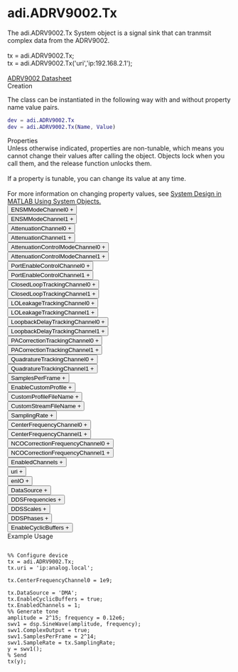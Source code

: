 

<!-- <div class="sysobj_h1">adi.ADRV9002.Tx</div> -->
# adi.ADRV9002.Tx

<!-- <div class="sysobj_top_desc">
Receive data from Analog Devices AD9361 transceiver
</div> -->

<!-- <div class="sysobj_desc_title">Description</div> -->

<div class="sysobj_desc_txt">
<span>
    The adi.ADRV9002.Tx System object is a signal sink that can tranmsit<br>    complex data from the ADRV9002.<br> <br>    tx = adi.ADRV9002.Tx;<br>    tx = adi.ADRV9002.Tx('uri','ip:192.168.2.1');<br> <br>    <a href="http://www.analog.com/media/en/technical-documentation/data-sheets/ADRV9002.pdf">ADRV9002 Datasheet</a><br>
</span>

</div>

<div class="sysobj_desc_title">Creation</div>

The class can be instantiated in the following way with and without property name value pairs.

```matlab
dev = adi.ADRV9002.Tx
dev = adi.ADRV9002.Tx(Name, Value)
```

<div class="sysobj_desc_title">Properties</div>

<div class="sysobj_desc_txt">
<span>
Unless otherwise indicated, properties are non-tunable, which means you cannot change their values after calling the object. Objects lock when you call them, and the release function unlocks them.
<br><br>
If a property is tunable, you can change its value at any time.
<br><br>
For more information on changing property values, see <a href="https://www.mathworks.com/help/matlab/matlab_prog/system-design-in-matlab-using-system-objects.html">System Design in MATLAB Using System Objects.</a>
</span>
</div>
<div class="property">
  <button type="button" onclick="collapse('ENSMModeChannel0')" class="collapsible-property collapsible-property-ENSMModeChannel0">ENSMModeChannel0 <span style="text-align:right" class="plus-ENSMModeChannel0">+</span></button>
  <div class="content content-ENSMModeChannel0" style="display: none;">
    <p style="padding: 0px;">specified as one of the following: 'calibrated' 'primed' 'rf_enabled'</p>
  </div>
  </div>
<div class="property">
  <button type="button" onclick="collapse('ENSMModeChannel1')" class="collapsible-property collapsible-property-ENSMModeChannel1">ENSMModeChannel1 <span style="text-align:right" class="plus-ENSMModeChannel1">+</span></button>
  <div class="content content-ENSMModeChannel1" style="display: none;">
    <p style="padding: 0px;">specified as one of the following: 'calibrated' 'primed' 'rf_enabled'</p>
  </div>
  </div>
<div class="property">
  <button type="button" onclick="collapse('AttenuationChannel0')" class="collapsible-property collapsible-property-AttenuationChannel0">AttenuationChannel0 <span style="text-align:right" class="plus-AttenuationChannel0">+</span></button>
  <div class="content content-AttenuationChannel0" style="display: none;">
    <p style="padding: 0px;">Attentuation specified as a scalar from -89.75 to 0 dB with a resolution of 0.25 dB.</p>
  </div>
  </div>
<div class="property">
  <button type="button" onclick="collapse('AttenuationChannel1')" class="collapsible-property collapsible-property-AttenuationChannel1">AttenuationChannel1 <span style="text-align:right" class="plus-AttenuationChannel1">+</span></button>
  <div class="content content-AttenuationChannel1" style="display: none;">
    <p style="padding: 0px;">Attentuation specified as a scalar from -89.75 to 0 dB with a resolution of 0.25 dB.</p>
  </div>
  </div>
<div class="property">
  <button type="button" onclick="collapse('AttenuationControlModeChannel0')" class="collapsible-property collapsible-property-AttenuationControlModeChannel0">AttenuationControlModeChannel0 <span style="text-align:right" class="plus-AttenuationControlModeChannel0">+</span></button>
  <div class="content content-AttenuationControlModeChannel0" style="display: none;">
    <p style="padding: 0px;">Control attenuation through: - bypass - spi - pin</p>
  </div>
  </div>
<div class="property">
  <button type="button" onclick="collapse('AttenuationControlModeChannel1')" class="collapsible-property collapsible-property-AttenuationControlModeChannel1">AttenuationControlModeChannel1 <span style="text-align:right" class="plus-AttenuationControlModeChannel1">+</span></button>
  <div class="content content-AttenuationControlModeChannel1" style="display: none;">
    <p style="padding: 0px;">Control attenuation through: - bypass - spi - pin</p>
  </div>
  </div>
<div class="property">
  <button type="button" onclick="collapse('PortEnableControlChannel0')" class="collapsible-property collapsible-property-PortEnableControlChannel0">PortEnableControlChannel0 <span style="text-align:right" class="plus-PortEnableControlChannel0">+</span></button>
  <div class="content content-PortEnableControlChannel0" style="display: none;">
    <p style="padding: 0px;">specified as one of the following: 'spi' 'pin'</p>
  </div>
  </div>
<div class="property">
  <button type="button" onclick="collapse('PortEnableControlChannel1')" class="collapsible-property collapsible-property-PortEnableControlChannel1">PortEnableControlChannel1 <span style="text-align:right" class="plus-PortEnableControlChannel1">+</span></button>
  <div class="content content-PortEnableControlChannel1" style="display: none;">
    <p style="padding: 0px;">specified as one of the following: 'spi' 'pin'</p>
  </div>
  </div>
<div class="property">
  <button type="button" onclick="collapse('ClosedLoopTrackingChannel0')" class="collapsible-property collapsible-property-ClosedLoopTrackingChannel0">ClosedLoopTrackingChannel0 <span style="text-align:right" class="plus-ClosedLoopTrackingChannel0">+</span></button>
  <div class="content content-ClosedLoopTrackingChannel0" style="display: none;">
    <p style="padding: 0px;"></p>
  </div>
  </div>
<div class="property">
  <button type="button" onclick="collapse('ClosedLoopTrackingChannel1')" class="collapsible-property collapsible-property-ClosedLoopTrackingChannel1">ClosedLoopTrackingChannel1 <span style="text-align:right" class="plus-ClosedLoopTrackingChannel1">+</span></button>
  <div class="content content-ClosedLoopTrackingChannel1" style="display: none;">
    <p style="padding: 0px;"></p>
  </div>
  </div>
<div class="property">
  <button type="button" onclick="collapse('LOLeakageTrackingChannel0')" class="collapsible-property collapsible-property-LOLeakageTrackingChannel0">LOLeakageTrackingChannel0 <span style="text-align:right" class="plus-LOLeakageTrackingChannel0">+</span></button>
  <div class="content content-LOLeakageTrackingChannel0" style="display: none;">
    <p style="padding: 0px;"></p>
  </div>
  </div>
<div class="property">
  <button type="button" onclick="collapse('LOLeakageTrackingChannel1')" class="collapsible-property collapsible-property-LOLeakageTrackingChannel1">LOLeakageTrackingChannel1 <span style="text-align:right" class="plus-LOLeakageTrackingChannel1">+</span></button>
  <div class="content content-LOLeakageTrackingChannel1" style="display: none;">
    <p style="padding: 0px;"></p>
  </div>
  </div>
<div class="property">
  <button type="button" onclick="collapse('LoopbackDelayTrackingChannel0')" class="collapsible-property collapsible-property-LoopbackDelayTrackingChannel0">LoopbackDelayTrackingChannel0 <span style="text-align:right" class="plus-LoopbackDelayTrackingChannel0">+</span></button>
  <div class="content content-LoopbackDelayTrackingChannel0" style="display: none;">
    <p style="padding: 0px;"></p>
  </div>
  </div>
<div class="property">
  <button type="button" onclick="collapse('LoopbackDelayTrackingChannel1')" class="collapsible-property collapsible-property-LoopbackDelayTrackingChannel1">LoopbackDelayTrackingChannel1 <span style="text-align:right" class="plus-LoopbackDelayTrackingChannel1">+</span></button>
  <div class="content content-LoopbackDelayTrackingChannel1" style="display: none;">
    <p style="padding: 0px;"></p>
  </div>
  </div>
<div class="property">
  <button type="button" onclick="collapse('PACorrectionTrackingChannel0')" class="collapsible-property collapsible-property-PACorrectionTrackingChannel0">PACorrectionTrackingChannel0 <span style="text-align:right" class="plus-PACorrectionTrackingChannel0">+</span></button>
  <div class="content content-PACorrectionTrackingChannel0" style="display: none;">
    <p style="padding: 0px;"></p>
  </div>
  </div>
<div class="property">
  <button type="button" onclick="collapse('PACorrectionTrackingChannel1')" class="collapsible-property collapsible-property-PACorrectionTrackingChannel1">PACorrectionTrackingChannel1 <span style="text-align:right" class="plus-PACorrectionTrackingChannel1">+</span></button>
  <div class="content content-PACorrectionTrackingChannel1" style="display: none;">
    <p style="padding: 0px;"></p>
  </div>
  </div>
<div class="property">
  <button type="button" onclick="collapse('QuadratureTrackingChannel0')" class="collapsible-property collapsible-property-QuadratureTrackingChannel0">QuadratureTrackingChannel0 <span style="text-align:right" class="plus-QuadratureTrackingChannel0">+</span></button>
  <div class="content content-QuadratureTrackingChannel0" style="display: none;">
    <p style="padding: 0px;">Quadrature Error Correction on the fly tracking calibration for channel 0</p>
  </div>
  </div>
<div class="property">
  <button type="button" onclick="collapse('QuadratureTrackingChannel1')" class="collapsible-property collapsible-property-QuadratureTrackingChannel1">QuadratureTrackingChannel1 <span style="text-align:right" class="plus-QuadratureTrackingChannel1">+</span></button>
  <div class="content content-QuadratureTrackingChannel1" style="display: none;">
    <p style="padding: 0px;">Quadrature Error Correction on the fly tracking calibration for channel 1</p>
  </div>
  </div>
<div class="property">
  <button type="button" onclick="collapse('SamplesPerFrame')" class="collapsible-property collapsible-property-SamplesPerFrame">SamplesPerFrame <span style="text-align:right" class="plus-SamplesPerFrame">+</span></button>
  <div class="content content-SamplesPerFrame" style="display: none;">
    <p style="padding: 0px;">Number of samples per frame, specified as an even positive integer from 2 to 16,777,216. Using values less than 3660 can yield poor performance.</p>
  </div>
  </div>
<div class="property">
  <button type="button" onclick="collapse('EnableCustomProfile')" class="collapsible-property collapsible-property-EnableCustomProfile">EnableCustomProfile <span style="text-align:right" class="plus-EnableCustomProfile">+</span></button>
  <div class="content content-EnableCustomProfile" style="display: none;">
    <p style="padding: 0px;">Enable use of custom Profile file to set SamplingRate, RFBandwidth, and other features of transceiver</p>
  </div>
  </div>
<div class="property">
  <button type="button" onclick="collapse('CustomProfileFileName')" class="collapsible-property collapsible-property-CustomProfileFileName">CustomProfileFileName <span style="text-align:right" class="plus-CustomProfileFileName">+</span></button>
  <div class="content content-CustomProfileFileName" style="display: none;">
    <p style="padding: 0px;">Path to custom Profile file created from profile wizard</p>
  </div>
  </div>
<div class="property">
  <button type="button" onclick="collapse('CustomStreamFileName')" class="collapsible-property collapsible-property-CustomStreamFileName">CustomStreamFileName <span style="text-align:right" class="plus-CustomStreamFileName">+</span></button>
  <div class="content content-CustomStreamFileName" style="display: none;">
    <p style="padding: 0px;">Path to custom stream file created from profile wizard</p>
  </div>
  </div>
<div class="property">
  <button type="button" onclick="collapse('SamplingRate')" class="collapsible-property collapsible-property-SamplingRate">SamplingRate <span style="text-align:right" class="plus-SamplingRate">+</span></button>
  <div class="content content-SamplingRate" style="display: none;">
    <p style="padding: 0px;">Baseband sampling rate in Hz, specified as a scalar in samples per second. This is a read-only property</p>
  </div>
  </div>
<div class="property">
  <button type="button" onclick="collapse('CenterFrequencyChannel0')" class="collapsible-property collapsible-property-CenterFrequencyChannel0">CenterFrequencyChannel0 <span style="text-align:right" class="plus-CenterFrequencyChannel0">+</span></button>
  <div class="content content-CenterFrequencyChannel0" style="display: none;">
    <p style="padding: 0px;">RF center frequency, specified in Hz as a scalar. The default is 2.4e9. This property is tunable.</p>
  </div>
  </div>
<div class="property">
  <button type="button" onclick="collapse('CenterFrequencyChannel1')" class="collapsible-property collapsible-property-CenterFrequencyChannel1">CenterFrequencyChannel1 <span style="text-align:right" class="plus-CenterFrequencyChannel1">+</span></button>
  <div class="content content-CenterFrequencyChannel1" style="display: none;">
    <p style="padding: 0px;">RF center frequency, specified in Hz as a scalar. The default is 2.4e9. This property is tunable.</p>
  </div>
  </div>
<div class="property">
  <button type="button" onclick="collapse('NCOCorrectionFrequencyChannel0')" class="collapsible-property collapsible-property-NCOCorrectionFrequencyChannel0">NCOCorrectionFrequencyChannel0 <span style="text-align:right" class="plus-NCOCorrectionFrequencyChannel0">+</span></button>
  <div class="content content-NCOCorrectionFrequencyChannel0" style="display: none;">
    <p style="padding: 0px;">NCO correction frequency, specified in Hz as a scalar. The default is 0. This property is tunable.</p>
  </div>
  </div>
<div class="property">
  <button type="button" onclick="collapse('NCOCorrectionFrequencyChannel1')" class="collapsible-property collapsible-property-NCOCorrectionFrequencyChannel1">NCOCorrectionFrequencyChannel1 <span style="text-align:right" class="plus-NCOCorrectionFrequencyChannel1">+</span></button>
  <div class="content content-NCOCorrectionFrequencyChannel1" style="display: none;">
    <p style="padding: 0px;">NCO correction frequency, specified in Hz as a scalar. The default is 0. This property is tunable.</p>
  </div>
  </div>
<div class="property">
  <button type="button" onclick="collapse('EnabledChannels')" class="collapsible-property collapsible-property-EnabledChannels">EnabledChannels <span style="text-align:right" class="plus-EnabledChannels">+</span></button>
  <div class="content content-EnabledChannels" style="display: none;">
    <p style="padding: 0px;">Indexs of channels to be enabled. Input should be a [1xN] vector with the indexes of channels to be enabled. Order is irrelevant</p>
  </div>
  </div>
<div class="property">
  <button type="button" onclick="collapse('uri')" class="collapsible-property collapsible-property-uri">uri <span style="text-align:right" class="plus-uri">+</span></button>
  <div class="content content-uri" style="display: none;">
    <p style="padding: 0px;">Hostname or IP address of remote libIIO deviceHelp for adi.ADRV9002.Tx/uri is inherited from superclass MATLABSHARED.LIBIIO.BASE</p>
  </div>
  </div>
<div class="property">
  <button type="button" onclick="collapse('enIO')" class="collapsible-property collapsible-property-enIO">enIO <span style="text-align:right" class="plus-enIO">+</span></button>
  <div class="content content-enIO" style="display: none;">
    <p style="padding: 0px;">If true, connects to libIIO device during simulationHelp for adi.ADRV9002.Tx/enIO is inherited from superclass MATLABSHARED.LIBIIO.BASE</p>
  </div>
  </div>
<div class="property">
  <button type="button" onclick="collapse('DataSource')" class="collapsible-property collapsible-property-DataSource">DataSource <span style="text-align:right" class="plus-DataSource">+</span></button>
  <div class="content content-DataSource" style="display: none;">
    <p style="padding: 0px;">Data source, specified as one of the following: 'DMA' — Specify the host as the source of the data. 'DDS' — Specify the DDS on the radio hardware as the source of the data. In this case, each channel has two additive tones.Help for adi.ADRV9002.Tx/DataSource is inherited from superclass ADI.COMMON.DDS</p>
  </div>
  </div>
<div class="property">
  <button type="button" onclick="collapse('DDSFrequencies')" class="collapsible-property collapsible-property-DDSFrequencies">DDSFrequencies <span style="text-align:right" class="plus-DDSFrequencies">+</span></button>
  <div class="content content-DDSFrequencies" style="display: none;">
    <p style="padding: 0px;">Frequencies values in Hz of the DDS tone generators. For complex data devices the input is a [2xN] matrix where N is the available channels on the board. For complex data devices this is at most max(EnabledChannels)*2. For non-complex data devices this is at most max(EnabledChannels). If N < this upper limit, other DDSs are not set.Help for adi.ADRV9002.Tx/DDSFrequencies is inherited from superclass ADI.COMMON.DDS</p>
  </div>
  </div>
<div class="property">
  <button type="button" onclick="collapse('DDSScales')" class="collapsible-property collapsible-property-DDSScales">DDSScales <span style="text-align:right" class="plus-DDSScales">+</span></button>
  <div class="content content-DDSScales" style="display: none;">
    <p style="padding: 0px;">Scale of DDS tones in range [0,1]. For complex data devices the input is a [2xN] matrix where N is the available channels on the board. For complex data devices this is at most max(EnabledChannels)*2. For non-complex data devices this is at most max(EnabledChannels). If N < this upper limit, other DDSs are not set.Help for adi.ADRV9002.Tx/DDSScales is inherited from superclass ADI.COMMON.DDS</p>
  </div>
  </div>
<div class="property">
  <button type="button" onclick="collapse('DDSPhases')" class="collapsible-property collapsible-property-DDSPhases">DDSPhases <span style="text-align:right" class="plus-DDSPhases">+</span></button>
  <div class="content content-DDSPhases" style="display: none;">
    <p style="padding: 0px;">Phases of DDS tones in range [0,360000]. For complex data devices the input is a [2xN] matrix where N is the available channels on the board. For complex data devices this is at most max(EnabledChannels)*2. For non-complex data devices this is at most max(EnabledChannels). If N < this upper limit, other DDSs are not set.Help for adi.ADRV9002.Tx/DDSPhases is inherited from superclass ADI.COMMON.DDS</p>
  </div>
  </div>
<div class="property">
  <button type="button" onclick="collapse('EnableCyclicBuffers')" class="collapsible-property collapsible-property-EnableCyclicBuffers">EnableCyclicBuffers <span style="text-align:right" class="plus-EnableCyclicBuffers">+</span></button>
  <div class="content content-EnableCyclicBuffers" style="display: none;">
    <p style="padding: 0px;">Enable Cyclic Buffers, configures transmit buffers to be cyclic, which makes them continuously repeatHelp for adi.ADRV9002.Tx/EnableCyclicBuffers is inherited from superclass ADI.COMMON.DDS</p>
  </div>
  </div>

<div class="sysobj_desc_title">Example Usage</div>

```

%% Configure device
tx = adi.ADRV9002.Tx;
tx.uri = 'ip:analog.local';

tx.CenterFrequencyChannel0 = 1e9;

tx.DataSource = 'DMA';
tx.EnableCyclicBuffers = true;
tx.EnabledChannels = 1;
%% Generate tone
amplitude = 2^15; frequency = 0.12e6;
swv1 = dsp.SineWave(amplitude, frequency);
swv1.ComplexOutput = true;
swv1.SamplesPerFrame = 2^14;
swv1.SampleRate = tx.SamplingRate;
y = swv1();
% Send
tx(y);

```